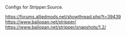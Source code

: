 Configs for Stripper:Source.

https://forums.alliedmods.net/showthread.php?t=39439
https://www.bailopan.net/stripper/
https://www.bailopan.net/stripper/snapshots/1.2/
